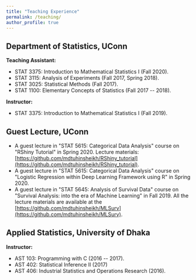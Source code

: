 ```yaml
---
title: "Teaching Experience"
permalink: /teaching/
author_profile: true
---
```


## Department of Statistics, UConn
**Teaching Assistant:**
* STAT 3375: Introduction to Mathematical Statistics I (Fall 2020).
* STAT 3115: Analysis of Experiments (Fall 2017, Spring 2018).
* STAT 3025: Statistical Methods (Fall 2017).
* STAT 1100: Elementary Concepts of Statistics (Fall 2017 -- 2018).

**Instructor:** 
* STAT 3375: Introduction to Mathematical Statistics I (Fall 2019).

## Guest Lecture, UConn
* A guest lecture in "STAT 5615: Categorical Data Analysis" course on "RShiny Tutorial" in Spring 2020. 
Lecture materials: [https://github.com/mdtuhinsheikh/RShiny_tutorial](https://github.com/mdtuhinsheikh/RShiny_tutorial).
* A guest lecture in "STAT 5615: Categorical Data Analysis" course on 
"Logistic Regression within Deep Learning Framework using R" in Spring 2020.
* A guest lecture in "STAT 5645: Analysis of Survival Data" course on 
"Survival Analysis: into the era of Machine Learning" in Fall 2019. 
All the lecture materials are available at the 
[https://github.com/mdtuhinsheikh/MLSurv](https://github.com/mdtuhinsheikh/MLSurv).

## Applied Statistics, University of Dhaka
**Instructor:**
* AST 103: Programming with C (2016 -- 2017).
* AST 402: Statistical Inference II (2017)
* AST 406: Industrial Statistics and Operations Research (2016).


